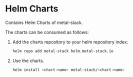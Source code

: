 # Helm Charts

Contains Helm Charts of metal-stack.

The charts can be consumed as follows:

1. Add the charts repository to your helm repository index.

   ```bash
   helm repo add metal-stack helm.metal-stack.io
   ```

1. Use the charts.

   ```bash
   helm install <chart-name> metal-stack/<chart-name>
   ```
